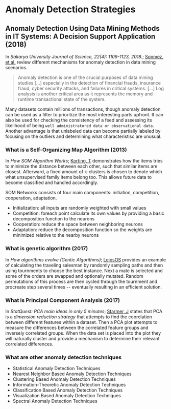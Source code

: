 # Anomaly Detection Strategies

## Anomaly Detection Using Data Mining Methods in IT Systems: A Decision Support Application (2018)

In _Sakarya University Journal of Science, 22(4): 1109-1123, 2018._; [Sonmez, et al.](AnomalyDetection_Using_DataMining.pdf) review different mechanisms for anomaly detection in data mining scenarios.

> Anomaly detection is one of the crucial purposes of data mining studies [...] especially in the detection of financial frauds, insurance fraud, cyber security attacks, and failures in critical systems. [...] Log analysis is another critical area as it represents the memory and runtime transactional state of the system.

Many datasets contain millions of transactions, though anomaly detection can be used as a filter to prioritize the most interesting parts upfront.  It can also be used for checking the consistency of a feed and assessing its likelihood of being `well administratored data or observational data.`  Another advantage is that unlabeled data can become partially labeled by focusing on the outliers and determining what characteristisc are unusual.

### What is a Self-Organizing Map Algorithm (2013)

In _How SOM Algorithm Works_; [Korting, T](https://www.youtube.com/watch?v=H9H6s-x-0YE) demonstrates how the items tries to minimize the distance between each other, such that similar items are closest.  Afterward, a fixed amount of k-clusters is chosen to denote which what unsupervised family items belong too.  This allows future data to become classified and handled accordingly.

SOM Networks consists of four main components: initiation, competition, cooperation, adaptation.

- Initialization: all inputs are randomly weighted with small values
- Competition: foreach point calculate its own values by providing a basic decomposition function to the neurons
- Cooperation: reduce the space between neighboring neurons
- Adaptation: reduce the decomposition function so the weights are minimized relative to the nearby neurons

### What is genetic algorithm (2017)

In _How algorithms evolve (Gentic Algorithms)_; [LeiosOS](https://www.youtube.com/watch?v=qiKW1qX97qA) provides an example of calculating the traveling salesman by randomly sampling paths and then using tournments to choose the best instance.  Next a mate is selected and some of the orders are swapped and optionally mutated.  Random permutations of this process are then cycled through the tournment and procreate step several times -- eventually resulting in an efficient solution.

### What is Principal Component Analysis (2017)

In _StatQuest: PCA main ideas in only 5 minutes_; [Starmer, J](https://www.youtube.com/watch?v=HMOI_lkzW08) states that PCA is a _dimension reduction strategy_ that attempts to find the coorelation between different features within a dataset.  Then a PCA plot attempts to measure the differences between the correlated feature groups and inversely correlated groups.  When the data set is placed into the plot they will naturally cluster and provide a mechanism to determine their relevant correlated differences.

### What are other anomaly detection techniques

- Statistical Anomaly Detection Techniques
- Nearest Neighbor Based Anomaly Detection Techniques
- Clustering Based Anomaly Detection Techniques
- Information-Theoretic Anomaly Detection Techniques
- Classification Based Anomaly Detection Techniques
- Visualization Based Anomaly Detection Techniques
- Spectral Anomaly Detection Techniques
